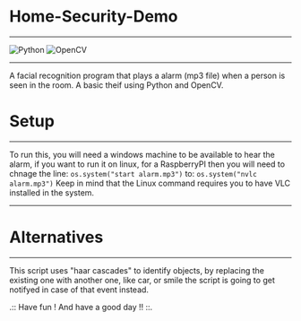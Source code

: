 # Home-Security-Demo
__________________________________________________________________________________________________________
![Python](https://img.shields.io/badge/python-3670A0?style=for-the-badge&logo=python&logoColor=ffdd54)
![OpenCV](https://img.shields.io/badge/opencv-%23white.svg?style=for-the-badge&logo=opencv&logoColor=white)
__________________________________________________________________________________________________________

A facial recognition program that plays a alarm (mp3 file) when a person is seen in the room. A basic theif using Python and OpenCV.

# Setup
__________________________________________________________________________________________________________

To run this, you will need a windows machine to be available to hear the alarm, if you want to run it on linux,
for a RaspberryPI then you will need to chnage the line:
``os.system("start alarm.mp3")``
to:
``os.system("nvlc alarm.mp3")``
Keep in mind that the Linux command requires you to have VLC installed in the system.

__________________________________________________________________________________________________________


# Alternatives
__________________________________________________________________________________________________________

This script uses "haar cascades" to identify objects, by replacing the existing one with another one, like car, or smile
the script is going to get notifyed in case of that event instead.


.:: Have fun ! And have a good day !! ::.
